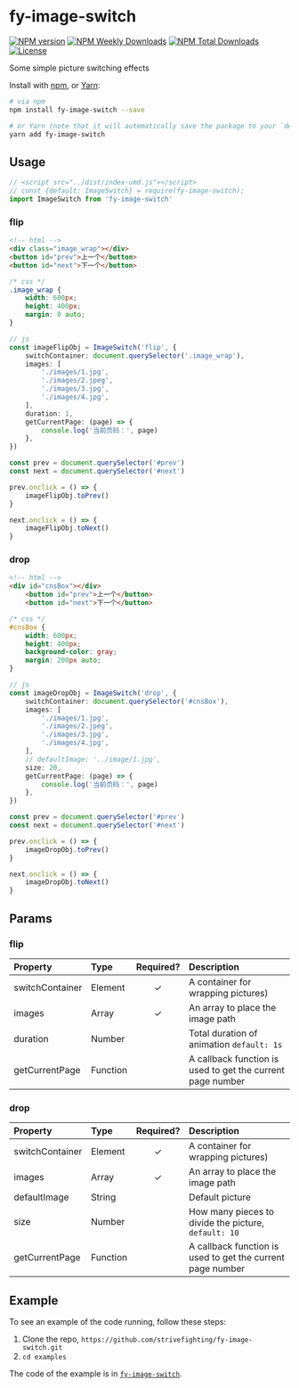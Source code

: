 # fy-image-switch

[![NPM version](https://badgen.net/npm/v/fy-image-switch)](https://www.npmjs.com/package/fy-image-switch)
[![NPM Weekly Downloads](https://badgen.net/npm/dw/fy-image-switch)](https://www.npmjs.com/package/fy-image-switch)
[![NPM Total Downloads](https://badgen.net/npm/dt/fy-image-switch)](https://www.npmjs.com/package/fy-image-switch)
[![License](https://badgen.net/npm/license/fy-image-switch)](https://www.npmjs.com/package/fy-image-switch)

Some simple picture switching effects

Install with [npm](https://www.npmjs.com/), or [Yarn](https://yarnpkg.com/):

```bash
# via npm
npm install fy-image-switch --save

# or Yarn (note that it will automatically save the package to your `dependencies` in `package.json`)
yarn add fy-image-switch
```

## Usage

```typescript
// <script src="../dist/index-umd.js"></script>
// const {default: ImageSwitch} = require(fy-image-switch);
import ImageSwitch from 'fy-image-switch'

```

### flip

```html
<!-- html -->
<div class="image_wrap"></div>
<button id="prev">上一个</button>
<button id="next">下一个</button>
```

```css
/* css */
.image_wrap {
    width: 600px;
    height: 400px;
    margin: 0 auto;
}
```
```typescript
// js
const imageFlipObj = ImageSwitch('flip', {
    switchContainer: document.querySelector('.image_wrap'),
    images: [
        './images/1.jpg',
        './images/2.jpeg',
        './images/3.jpg',
        './images/4.jpg',
    ],
    duration: 1,
    getCurrentPage: (page) => {
        console.log('当前页码：', page)
    },
})

const prev = document.querySelector('#prev')
const next = document.querySelector('#next')

prev.onclick = () => {
    imageFlipObj.toPrev()
}

next.onclick = () => {
    imageFlipObj.toNext()
}
```
### drop

```html
<!-- html -->
<div id="cnsBox"></div>
    <button id="prev">上一个</button>
    <button id="next">下一个</button>
```
```css
/* css */
#cnsBox {
    width: 600px;
    height: 400px;
    background-color: gray;
    margin: 200px auto;
}
```

```typescript
// js
const imageDropObj = ImageSwitch('drop', {
    switchContainer: document.querySelector('#cnsBox'),
    images: [
        './images/1.jpg',
        './images/2.jpeg',
        './images/3.jpg',
        './images/4.jpg',
    ],
    // defaultImage: '../image/1.jpg',
    size: 20,
    getCurrentPage: (page) => {
        console.log('当前页码：', page)
    },
})

const prev = document.querySelector('#prev')
const next = document.querySelector('#next')

prev.onclick = () => {
    imageDropObj.toPrev()
}

next.onclick = () => {
    imageDropObj.toNext()
}
```

## Params

### flip



| Property     | Type            | Required? | Description                                                                                                                                 |
| :----------- | :-------------- | :-------: | :------------------------------------------------------------------------------------------------------------------------------------------ |
| switchContainer | Element          |     ✓     | A container for wrapping pictures)                                                                           |
| images       | Array<string>          |     ✓     | An array to place the image path                                                                                                                           |
| duration     | Number          |          | Total duration of animation `default: 1s`                                                                                                                |
| getCurrentPage       | Function |          | A callback function is used to get the current page number |





### drop


| Property     | Type            | Required? | Description                                                                                                                                 |
| :----------- | :-------------- | :-------: | :------------------------------------------------------------------------------------------------------------------------------------------ |
| switchContainer | Element          |     ✓     | A container for wrapping pictures)                                                                           |
| images       | Array<string>          |     ✓     | An array to place the image path                                                                                                                           |
| defaultImage     | String          |          | Default picture  
| size     | Number          |          | How many pieces to divide the picture, `default: 10   `                                                                                                           |
| getCurrentPage       | Function |          | A callback function is used to get the current page number |



## Example

To see an example of the code running, follow these steps:

1. Clone the repo, `https://github.com/strivefighting/fy-image-switch.git`
1. `cd examples`

The code of the example is in [`fy-image-switch`](https://github.com/strivefighting/fy-image-switch/blob/master/examples).

